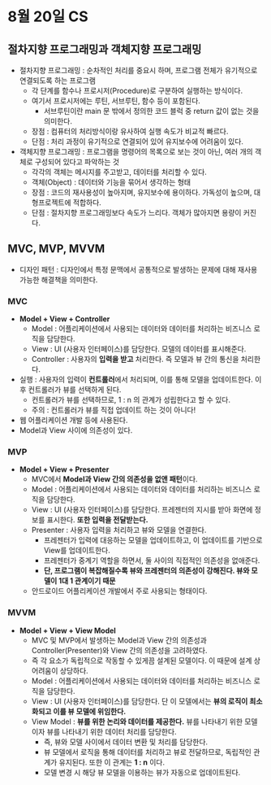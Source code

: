 # 8월 20일 CS
## 절차지향 프로그래밍과 객체지향 프로그래밍

- 절차지향 프로그래밍 : 순차적인 처리를 중요시 하며, 프로그램 전체가 유기적으로 연결되도록 하는 프로그램
   - 각 단계를 함수나 프로시저(Procedure)로 구분하여 실행하는 방식이다.
   - 여기서 프로시저에는 루틴, 서브루틴, 함수 등이 포함된다.
      - 서브루틴이란 main 문 밖에서 정의한 코드 블럭 중 return 값이 없는 것을 의미한다.
   - 장점 : 컴퓨터의 처리방식이랑 유사하여 실행 속도가 비교적 빠르다.
   - 단점 : 처리 과정이 유기적으로 연결되어 있어 유지보수에 어려움이 있다. 
- 객체지향 프로그래밍 : 프로그램을 명령어의 목록으로 보는 것이 아닌, 여러 개의 객체로 구성되어 있다고 파악하는 것
   - 각각의 객체는 메시지를 주고받고, 데이터를 처리할 수 있다.
   - 객체(Object) : 데이터와 기능을 묶어서 생각하는 형태
   - 장점 : 코드의 재사용성이 높아지며, 유지보수에 용이하다. 가독성이 높으며, 대형프로젝트에 적합하다.
   - 단점 : 절차지향 프로그래밍보다 속도가 느리다. 객체가 많아지면 용량이 커진다.

## MVC, MVP, MVVM
- 디자인 패턴 : 디자인에서 특정 문맥에서 공통적으로 발생하는 문제에 대해 재사용 가능한 해결책을 의미한다.
### MVC
- **Model + View + Controller**
   - Model : 어플리케이션에서 사용되는 데이터와 데이터를 처리하는 비즈니스 로직을 담당한다.
   - View : UI (사용자 인터페이스)를 담당한다. 모델의 데이터를 표시해준다.
   - Controller : 사용자의 **입력을 받고** 처리한다. 즉 모델과 뷰 간의 통신을 처리한다.
- 실행 : 사용자의 입력이 **컨트롤러**에서 처리되며, 이를 통해 모델을 업데이트한다. 이후 컨트롤러가 뷰를 선택하게 된다.
   - 컨트롤러가 뷰를 선택하므로, 1 : n 의 관계가 성립한다고 할 수 있다.
   - 주의 : 컨트롤러가 뷰를 직접 업데이트 하는 것이 아니다!
- 웹 어플리케이션 개발 등에 사용된다.
- Model과 View 사이에 의존성이 있다.
### MVP
- **Model + View + Presenter**
   - MVC에서 **Model과 View 간의 의존성을 없앤 패턴**이다.
   - Model : 어플리케이션에서 사용되는 데이터와 데이터를 처리하는 비즈니스 로직을 담당한다.
   - View : UI (사용자 인터페이스)를 담당한다. 프레젠터의 지시를 받아 화면에 정보를 표시한다. **또한 입력을 전달받는다.**
   - Presenter : 사용자 입력을 처리하고 뷰와 모델을 연결한다.
      - 프레젠터가 입력에 대응하는 모델을 업데이트하고, 이 업데이트를 기반으로 View를 업데이트한다.
      - 프레젠터가 중계기 역할을 하면서, 둘 사이의 직접적인 의존성을 없애준다.
      - **단, 프로그램이 복잡해질수록 뷰와 프레젠터의 의존성이 강해진다. 뷰와 모델이 1대 1 관계이기 때문**
   - 안드로이드 어플리케이션 개발에서 주로 사용되는 형태이다.
### MVVM
- **Model + View + View Model**
   - MVC 및 MVP에서 발생하는 Model과 View 간의 의존성과 Controller(Presenter)와 View 간의 의존성을 고려하였다.
   - 즉 각 요소가 독립적으로 작동할 수 있게끔 설계된 모델이다. 이 때문에 설계 상 어려움이 상당하다.
   - Model : 어플리케이션에서 사용되는 데이터와 데이터를 처리하는 비즈니스 로직을 담당한다.
   - View : UI (사용자 인터페이스)를 담당한다. 단 이 모델에서는 **뷰의 로직이 최소화되고 이를 뷰 모델에 위임한다.**
   - View Model : **뷰를 위한 논리와 데이터를 제공한다.** 뷰를 나타내기 위한 모델이자 뷰를 나타내기 위한 데이터 처리를 담당한다.
      - 즉, 뷰와 모델 사이에서 데이터 변환 및 처리를 담당한다.
      - 뷰 모델에서 로직을 통해 데이터를 처리하고 뷰로 전달하므로, 독립적인 관계가 유지된다. 또한 이 관계는 **1 : n** 이다.
      - 모델 변경 시 해당 뷰 모델을 이용하는 뷰가 자동으로 업데이트된다. 
